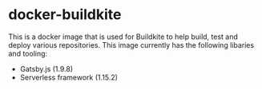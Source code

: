 # docker-buildkite
This is a docker image that is used for Buildkite to help build, test and deploy various repositories. This image currently has the following libaries and tooling:

- Gatsby.js (1.9.8)
- Serverless framework (1.15.2)